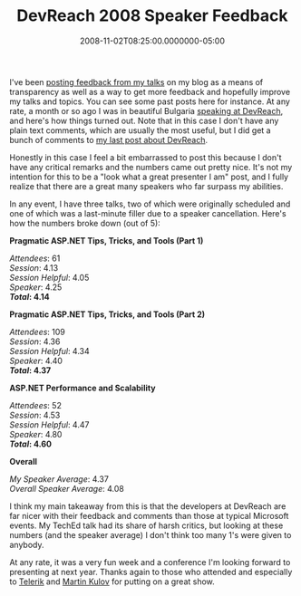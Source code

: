 ﻿---
title: DevReach 2008 Speaker Feedback
date: "2008-11-02T08:25:00.0000000-05:00"
description: I've been posting feedback from my talks on my blog as a means of
featuredImage: img/devreach-2008-speaker-feedback-featured.png
---

I've been [posting feedback from my talks](http://aspadvice.com/blogs/ssmith/archive/2008/06/30/DevConnections-Session-Feedback.aspx) on my blog as a means of transparency as well as a way to get more feedback and hopefully improve my talks and topics. You can see some past posts here for instance. At any rate, a month or so ago I was in beautiful Bulgaria [speaking at DevReach](/devreach-2008), and here's how things turned out. Note that in this case I don't have any plain text comments, which are usually the most useful, but I did get a bunch of comments to [my last post about DevReach](/devreach-2008).

Honestly in this case I feel a bit embarrassed to post this because I don't have any critical remarks and the numbers came out pretty nice. It's not my intention for this to be a "look what a great presenter I am" post, and I fully realize that there are a great many speakers who far surpass my abilities.

In any event, I have three talks, two of which were originally scheduled and one of which was a last-minute filler due to a speaker cancellation. Here's how the numbers broke down (out of 5):

**Pragmatic ASP.NET Tips, Tricks, and Tools (Part 1)**

*Attendees*: 61\
*Session*: 4.13\
*Session Helpful*: 4.05\
*Speaker*: 4.25\
***Total*: 4.14**

**Pragmatic ASP.NET Tips, Tricks, and Tools (Part 2)**

*Attendees*: 109\
*Session*: 4.36\
*Session Helpful*: 4.34\
*Speaker*: 4.40\
***Total*: 4.37**

**ASP.NET Performance and Scalability**

*Attendees*: 52\
*Session*: 4.53\
*Session Helpful*: 4.47\
*Speaker*: 4.80\
***Total*: 4.60**

**Overall**

*My Speaker Average*: 4.37\
*Overall Speaker Average*: 4.08

I think my main takeaway from this is that the developers at DevReach are far nicer with their feedback and comments than those at typical Microsoft events. My TechEd talk had its share of harsh critics, but looking at these numbers (and the speaker average) I don't think too many 1's were given to anybody.

At any rate, it was a very fun week and a conference I'm looking forward to presenting at next year. Thanks again to those who attended and especially to [Telerik](http://telerik.com/) and [Martin Kulov](http://www.kulov.net/) for putting on a great show.

